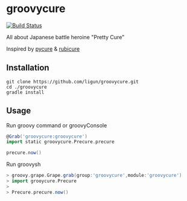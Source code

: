 # groovycure
[![Build Status](https://travis-ci.org/ligun/groovycure.svg?branch=master)](https://travis-ci.org/ligun/groovycure)

All about Japanese battle heroine "Pretty Cure"

Inspired by [pycure](https://github.com/drillbits/pycure) & [rubicure](https://github.com/sue445/rubicure)

## Installation
```shell
git clone https://github.com/ligun/groovycure.git
cd ./groovycure
gradle install
```

## Usage
Run groovy command or groovyConsole
```groovy
@Grab('groovycure:groovycure')
import static groovycure.Precure.precure

precure.now()
```
Run groovysh
```groovy
> groovy.grape.Grape.grab(group:'groovycure',module:'groovycure')
> import grooycure.Precure
>
> Precure.precure.now()
```